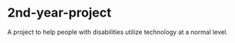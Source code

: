 # 2nd-year-project
A project to help people with disabilities utilize technology at a normal level.
